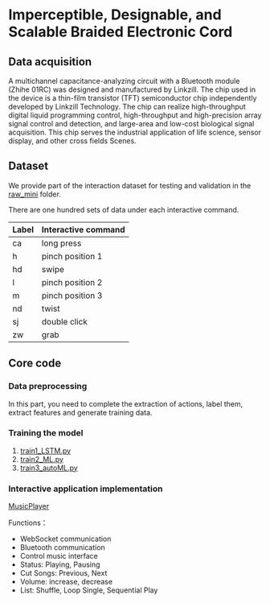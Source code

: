 # **Imperceptible, Designable, and Scalable** Braided Electronic Cord

## Data acquisition

A multichannel capacitance-analyzing circuit with a Bluetooth module (Zhihe 01RC) was designed and manufactured by Linkzill. The chip used in the device is a thin-film transistor (TFT) semiconductor chip independently developed by Linkzill Technology. The chip can realize high-throughput digital liquid programming control, high-throughput and high-precision array signal control and detection, and large-area and low-cost biological signal acquisition. This chip serves the industrial application of life science, sensor display, and other cross fields Scenes.

## Dataset

We provide part of the interaction dataset for testing and validation in the [raw_mini](https://github.com/fabricComputing/braidedElectronicCord/tree/main/raw_mini) folder.

There are one hundred sets of data under each interactive command.

| Label | Interactive command |
| ----- | ------------------- |
| ca    | long press          |
| h     | pinch position 1    |
| hd    | swipe               |
| l     | pinch position 2    |
| m     | pinch position 3    |
| nd    | twist               |
| sj    | double click        |
| zw    | grab                |

## Core code

### Data preprocessing

In this part, you need to complete the extraction of actions, label them, extract features and generate training data.

### Training the model

1. [train1_LSTM.py](https://github.com/fabricComputing/braidedElectronicCord/blob/main/code/train1_LSTM.py)
2. [train2_ML.py](https://github.com/fabricComputing/braidedElectronicCord/blob/main/code/train2_ML.py)
3. [train3_autoML.py](https://github.com/fabricComputing/braidedElectronicCord/blob/main/code/train3_autoML.py)

### Interactive application implementation 

[MusicPlayer](https://github.com/fabricComputing/braidedElectronicCord/tree/main/code/MusicPlayer)

Functions：

-   WebSocket communication
-   Bluetooth communication
-   Control music interface
  -   Status: Playing, Pausing
  -   Cut Songs: Previous, Next
  -   Volume: increase, decrease
  -   List: Shuffle, Loop Single, Sequential Play
